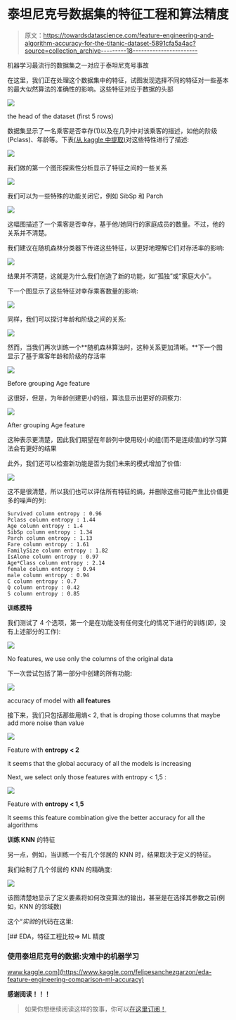 # 泰坦尼克号数据集的特征工程和算法精度

> 原文：<https://towardsdatascience.com/feature-engineering-and-algorithm-accuracy-for-the-titanic-dataset-5891cfa5a4ac?source=collection_archive---------18----------------------->

机器学习最流行的数据集之一对应于泰坦尼克号事故

在这里，我们正在处理这个数据集中的特征，试图发现选择不同的特征对一些基本的最大似然算法的准确性的影响。这些特征对应于数据的头部

![](img/43f44ab91be90714eb416bab3c669b61.png)

the head of the dataset (first 5 rows)

数据集显示了一名乘客是否幸存(1)以及在几列中对该乘客的描述，如他的阶级(Pclass)、年龄等。下表[(从 kaggle 中提取)](https://www.kaggle.com/c/titanic)对这些特性进行了描述:

![](img/6b78baf86e7a469135b39a8575fce990.png)

我们做的第一个图形探索性分析显示了特征之间的一些关系

![](img/6f10fc90e8063f6817b86984a724d874.png)

我们可以为一些特殊的功能关闭它，例如 SibSp 和 Parch

![](img/365282a7a6d0997e63f74f9c632e4620.png)

这幅图描述了一个乘客是否幸存，基于他/她同行的家庭成员的数量。不过，他的关系并不清楚。

我们建议在随机森林分类器下传递这些特征，以更好地理解它们对存活率的影响:

![](img/12514191c4d3001ba12db413bf1cdf58.png)

结果并不清楚，这就是为什么我们创造了新的功能，如“孤独”或“家庭大小”。

下一个图显示了这些特征对幸存乘客数量的影响:

![](img/bcdb32486566bf5adf8fd21a3808688f.png)

同样，我们可以探讨年龄和阶级之间的关系:

![](img/16f790f3506be37c9b5c16c485bbb25e.png)

然而，当我们再次训练一个**随机森林算法时，这种关系更加清晰。**下一个图显示了基于乘客年龄和阶级的存活率

![](img/7c73cc7c31b83fb43b1206623f1e67db.png)

Before grouping Age feature

这很好，但是，为年龄创建更小的组，算法显示出更好的洞察力:

![](img/ddc9c3fc8c18b7b4d0f2e5e54ff620d3.png)

After grouping Age feature

这种表示更清楚，因此我们期望在年龄列中使用较小的组(而不是连续值)的学习算法会有更好的结果

此外，我们还可以检查新功能是否为我们未来的模式增加了价值:

![](img/ce655c0d3988487da9cc3fd714860d0d.png)

这不是很清楚，所以我们也可以评估所有特征的熵，并删除这些可能产生比价值更多的噪声的列:

```
Survived column entropy : 0.96
Pclass column entropy : 1.44
Age column entropy : 1.4
SibSp column entropy : 1.34
Parch column entropy : 1.13
Fare column entropy : 1.61
FamilySize column entropy : 1.82
IsAlone column entropy : 0.97
Age*Class column entropy : 2.14
female column entropy : 0.94
male column entropy : 0.94
C column entropy : 0.7
Q column entropy : 0.42
S column entropy : 0.85
```

**训练模特**

我们测试了 4 个选项，第一个是在功能没有任何变化的情况下进行的训练(即，没有上述部分的工作):

![](img/3752a460cbede4c6d70e1acc26989827.png)

No features, we use only the columns of the original data

下一次尝试包括了第一部分中创建的所有功能:

![](img/dc03022715e064c19c3936611ed5815c.png)

accuracy of model with **all features**

接下来，我们只包括那些用熵< 2, that is droping those columns that maybe add more noise than value

![](img/24fbcba76b9f46158673953df5e92760.png)

Feature with **entropy < 2**

it seems that the global accuracy of all the models is increasing

Next, we select only those features with entropy < 1,5 :

![](img/062854d0bf596479abfcf5517754a5a5.png)

Feature with **entropy < 1,5**

It seems this feature combination give the better accuracy for all the algorithms

**训练 KNN** 的特征

另一点，例如，当训练一个有几个邻居的 KNN 时，结果取决于定义的特征。

我们绘制了几个邻居的 KNN 的精确度:

![](img/5d71addf4923ee720c1aa00d4d3b0f06.png)

该图清楚地显示了定义要素将如何改变算法的输出，甚至是在选择其参数之前(例如，KNN 的邻域数)

这个“*实验*的代码在这里:

[](https://www.kaggle.com/felipesanchezgarzon/eda-feature-engineering-comparison-ml-accuracy) [## EDA，特征工程比较=> ML 精度

### 使用泰坦尼克号的数据:灾难中的机器学习

www.kaggle.com](https://www.kaggle.com/felipesanchezgarzon/eda-feature-engineering-comparison-ml-accuracy) 

**感谢阅读！！！**

> 如果你想继续阅读这样的故事，你可以[在这里订阅！](https://fesan818181.medium.com/membership)